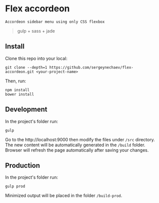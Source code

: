 # Flex accordeon
	Accordeon sidebar menu using only CSS flexbox
> gulp + sass + jade


## Install

Clone this repo into your local:
```shell
git clone --depth=1 https://github.com/sergeynechaev/flex-accordeon.git <your-project-name>
```

Then, run:
```shell
npm install
bower install
```


## Development

In the project's folder run:
```shell
gulp
```

Go to the http://localhost:9000 then modify the files under `/src` directory. The new content will be automatically generated in the `/build` folder. 
Browser will refresh the page automatically after saving your changes.


## Production

In the project's folder run:
```shell
gulp prod
```

Minimized output will be placed in the folder `/build-prod`.
